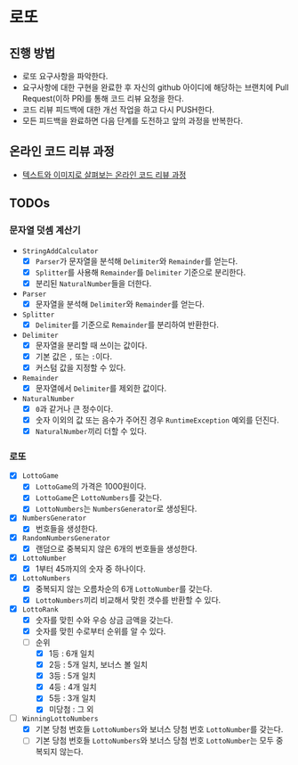 # 로또

## 진행 방법

* 로또 요구사항을 파악한다.
* 요구사항에 대한 구현을 완료한 후 자신의 github 아이디에 해당하는 브랜치에 Pull Request(이하 PR)를 통해 코드 리뷰 요청을 한다.
* 코드 리뷰 피드백에 대한 개선 작업을 하고 다시 PUSH한다.
* 모든 피드백을 완료하면 다음 단계를 도전하고 앞의 과정을 반복한다.

## 온라인 코드 리뷰 과정

* [텍스트와 이미지로 살펴보는 온라인 코드 리뷰 과정](https://github.com/next-step/nextstep-docs/tree/master/codereview)

## TODOs

### 문자열 덧셈 계산기

- `StringAddCalculator`
    - [x] `Parser`가 문자열을 분석해 `Delimiter`와 `Remainder`를 얻는다.
    - [x] `Splitter`를 사용해 `Remainder`를 `Delimiter` 기준으로 분리한다.
    - [x] 분리된 `NaturalNumber`들을 더한다.
- `Parser`
    - [x] 문자열을 분석해 `Delimiter`와 `Remainder`를 얻는다.
- `Splitter`
    - [x] `Delimiter`를 기준으로 `Remainder`를 분리하여 반환한다.
- `Delimiter`
    - [x] 문자열을 분리할 때 쓰이는 값이다.
    - [x] 기본 값은 `,` 또는 `:`이다.
    - [x] 커스텀 값을 지정할 수 있다.
- `Remainder`
    - [x] 문자열에서 `Delimiter`를 제외한 값이다.
- `NaturalNumber`
    - [x] `0`과 같거나 큰 정수이다.
    - [x] 숫자 이외의 값 또는 음수가 주어진 경우 `RuntimeException` 예외를 던진다.
    - [x] `NaturalNumber`끼리 더할 수 있다.

### 로또

- [x] `LottoGame`
    - [x] `LottoGame`의 가격은 1000원이다.
    - [x] `LottoGame`은 `LottoNumbers`를 갖는다.
    - [x] `LottoNumbers`는 `NumbersGenerator`로 생성된다.
- [x] `NumbersGenerator`
    - [x] 번호들을 생성한다.
- [x] `RandomNumbersGenerator`
    - [x] 랜덤으로 중복되지 않은 6개의 번호들을 생성한다.
- [x] `LottoNumber`
    - [x] 1부터 45까지의 숫자 중 하나이다.
- [x] `LottoNumbers`
    - [x] 중복되지 않는 오름차순의 6개 `LottoNumber`를 갖는다.
    - [x] `LottoNumbers`끼리 비교해서 맞힌 갯수를 반환할 수 있다.
- [x] `LottoRank`
    - [x] 숫자를 맞힌 수와 우승 상금 금액을 갖는다.
    - [x] 숫자를 맞힌 수로부터 순위를 알 수 있다.
    - [ ] 순위
        - [x] 1등 : 6개 일치
        - [x] 2등 : 5개 일치, 보너스 볼 일치
        - [x] 3등 : 5개 일치
        - [x] 4등 : 4개 일치
        - [x] 5등 : 3개 일치
        - [x] 미당첨 : 그 외
- [ ] `WinningLottoNumbers`
    - [x] 기본 당첨 번호들 `LottoNumbers`와 보너스 당첨 번호 `LottoNumber`를 갖는다.
    - [ ] 기본 당첨 번호들 `LottoNumbers`와 보너스 당첨 번호 `LottoNumber`는 모두 중복되지 않는다.
